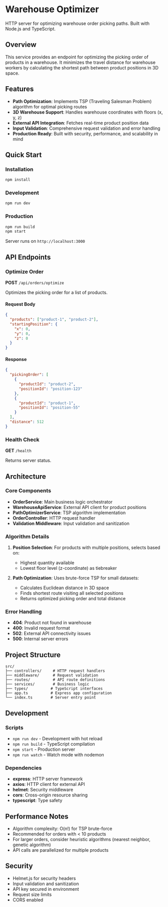# Warehouse Optimizer

HTTP server for optimizing warehouse order picking paths. Built with Node.js and TypeScript.

## Overview

This service provides an endpoint for optimizing the picking order of products in a warehouse. It minimizes the travel distance for warehouse workers by calculating the shortest path between product positions in 3D space.

## Features

- **Path Optimization**: Implements TSP (Traveling Salesman Problem) algorithm for optimal picking routes
- **3D Warehouse Support**: Handles warehouse coordinates with floors (x, y, z)
- **External API Integration**: Fetches real-time product position data
- **Input Validation**: Comprehensive request validation and error handling
- **Production Ready**: Built with security, performance, and scalability in mind

## Quick Start

### Installation

```bash
npm install
```

### Development

```bash
npm run dev
```

### Production

```bash
npm run build
npm start
```

Server runs on `http://localhost:3000`

## API Endpoints

### Optimize Order

**POST** `/api/orders/optimize`

Optimizes the picking order for a list of products.

#### Request Body

```json
{
  "products": ["product-1", "product-2"],
  "startingPosition": {
    "x": 0,
    "y": 0,
    "z": 0
  }
}
```

#### Response

```json
{
  "pickingOrder": [
    {
      "productId": "product-2",
      "positionId": "position-123"
    },
    {
      "productId": "product-1", 
      "positionId": "position-55"
    }
  ],
  "distance": 512
}
```

### Health Check

**GET** `/health`

Returns server status.

## Architecture

### Core Components

- **OrderService**: Main business logic orchestrator
- **WarehouseApiService**: External API client for product positions
- **PathOptimizerService**: TSP algorithm implementation
- **OrderController**: HTTP request handler
- **Validation Middleware**: Input validation and sanitization

### Algorithm Details

1. **Position Selection**: For products with multiple positions, selects based on:
   - Highest quantity available
   - Lowest floor level (z-coordinate) as tiebreaker

2. **Path Optimization**: Uses brute-force TSP for small datasets:
   - Calculates Euclidean distance in 3D space
   - Finds shortest route visiting all selected positions
   - Returns optimized picking order and total distance

### Error Handling

- **404**: Product not found in warehouse
- **400**: Invalid request format
- **502**: External API connectivity issues
- **500**: Internal server errors

## Project Structure

```
src/
├── controllers/     # HTTP request handlers
├── middleware/      # Request validation
├── routes/          # API route definitions
├── services/        # Business logic
├── types/          # TypeScript interfaces
├── app.ts          # Express app configuration
└── index.ts        # Server entry point
```

## Development

### Scripts

- `npm run dev` - Development with hot reload
- `npm run build` - TypeScript compilation
- `npm start` - Production server
- `npm run watch` - Watch mode with nodemon

### Dependencies

- **express**: HTTP server framework
- **axios**: HTTP client for external API
- **helmet**: Security middleware
- **cors**: Cross-origin resource sharing
- **typescript**: Type safety

## Performance Notes

- Algorithm complexity: O(n!) for TSP brute-force
- Recommended for orders with < 10 products
- For larger orders, consider heuristic algorithms (nearest neighbor, genetic algorithm)
- API calls are parallelized for multiple products

## Security

- Helmet.js for security headers
- Input validation and sanitization
- API key secured in environment
- Request size limits
- CORS enabled

